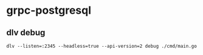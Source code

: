 # grpc-postgresql

## dlv debug

```
dlv --listen=:2345 --headless=true --api-version=2 debug ./cmd/main.go
```